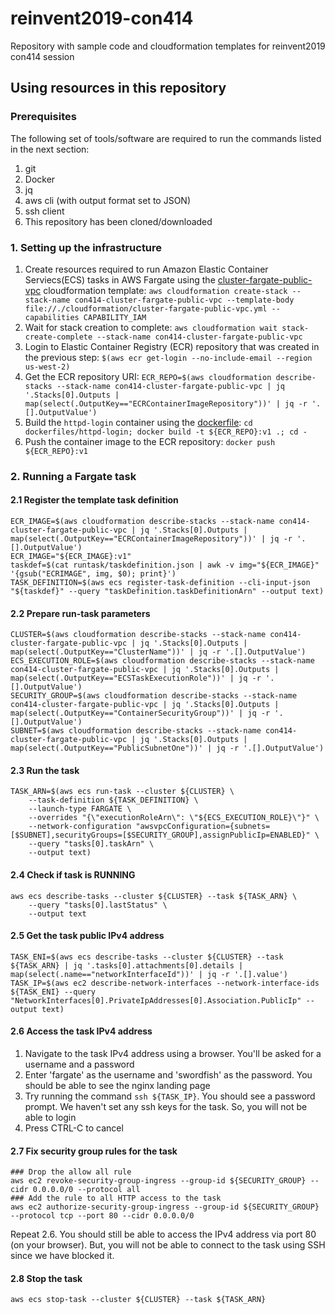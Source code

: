 # reinvent2019-con414
Repository with sample code and cloudformation templates for reinvent2019 con414 session

## Using resources in this repository
### Prerequisites
The following set of tools/software are required to run the commands listed in the next section:
1. git
2. Docker
3. jq
4. aws cli (with output format set to JSON)
5. ssh client 
6. This repository has been cloned/downloaded

### 1. Setting up the infrastructure
1. Create resources required to run Amazon Elastic Container Serviecs(ECS) tasks in AWS Fargate using the [cluster-fargate-public-vpc](cloudformation/cluster-fargate-public-vpc.yml) cloudformation template: `aws cloudformation create-stack --stack-name con414-cluster-fargate-public-vpc --template-body file://./cloudformation/cluster-fargate-public-vpc.yml --capabilities CAPABILITY_IAM`
2. Wait for stack creation to complete: `aws cloudformation wait stack-create-complete --stack-name con414-cluster-fargate-public-vpc`
3. Login to Elastic Container Registry (ECR) repository that was created in the previous step: `$(aws ecr get-login --no-include-email --region us-west-2)`
4. Get the ECR repository URI: `ECR_REPO=$(aws cloudformation describe-stacks --stack-name con414-cluster-fargate-public-vpc | jq '.Stacks[0].Outputs | map(select(.OutputKey=="ECRContainerImageRepository"))' | jq -r '.[].OutputValue')`
5. Build the `httpd-login` container using the [dockerfile](dockerfiles/httpd-login/Dockerfile): `cd dockerfiles/httpd-login; docker build -t ${ECR_REPO}:v1 .; cd -`
6. Push the container image to the ECR repository: `docker push ${ECR_REPO}:v1`

### 2. Running a Fargate task
#### 2.1 Register the template task definition
```
ECR_IMAGE=$(aws cloudformation describe-stacks --stack-name con414-cluster-fargate-public-vpc | jq '.Stacks[0].Outputs | map(select(.OutputKey=="ECRContainerImageRepository"))' | jq -r '.[].OutputValue')
ECR_IMAGE="${ECR_IMAGE}:v1"
taskdef=$(cat runtask/taskdefinition.json | awk -v img="${ECR_IMAGE}" '{gsub("ECRIMAGE", img, $0); print}')
TASK_DEFINITION=$(aws ecs register-task-definition --cli-input-json "${taskdef}" --query "taskDefinition.taskDefinitionArn" --output text)
```
#### 2.2 Prepare run-task parameters
```
CLUSTER=$(aws cloudformation describe-stacks --stack-name con414-cluster-fargate-public-vpc | jq '.Stacks[0].Outputs | map(select(.OutputKey=="ClusterName"))' | jq -r '.[].OutputValue')
ECS_EXECUTION_ROLE=$(aws cloudformation describe-stacks --stack-name con414-cluster-fargate-public-vpc | jq '.Stacks[0].Outputs | map(select(.OutputKey=="ECSTaskExecutionRole"))' | jq -r '.[].OutputValue')
SECURITY_GROUP=$(aws cloudformation describe-stacks --stack-name con414-cluster-fargate-public-vpc | jq '.Stacks[0].Outputs | map(select(.OutputKey=="ContainerSecurityGroup"))' | jq -r '.[].OutputValue')
SUBNET=$(aws cloudformation describe-stacks --stack-name con414-cluster-fargate-public-vpc | jq '.Stacks[0].Outputs | map(select(.OutputKey=="PublicSubnetOne"))' | jq -r '.[].OutputValue')
```
#### 2.3 Run the task
```
TASK_ARN=$(aws ecs run-task --cluster ${CLUSTER} \
	--task-definition ${TASK_DEFINITION} \
	--launch-type FARGATE \
	--overrides "{\"executionRoleArn\": \"${ECS_EXECUTION_ROLE}\"}" \
	--network-configuration "awsvpcConfiguration={subnets=[$SUBNET],securityGroups=[$SECURITY_GROUP],assignPublicIp=ENABLED}" \
	--query "tasks[0].taskArn" \
	--output text)
```
#### 2.4 Check if task is RUNNING
```
aws ecs describe-tasks --cluster ${CLUSTER} --task ${TASK_ARN} \
	--query "tasks[0].lastStatus" \
	--output text
```
#### 2.5 Get the task public IPv4 address
```
TASK_ENI=$(aws ecs describe-tasks --cluster ${CLUSTER} --task ${TASK_ARN} | jq '.tasks[0].attachments[0].details | map(select(.name=="networkInterfaceId"))' | jq -r '.[].value')
TASK_IP=$(aws ec2 describe-network-interfaces --network-interface-ids ${TASK_ENI} --query "NetworkInterfaces[0].PrivateIpAddresses[0].Association.PublicIp" --output text)
```

#### 2.6 Access the task IPv4 address
1. Navigate to the task IPv4 address using a browser. You'll be asked for a username and a password
2. Enter 'fargate' as the username and 'swordfish' as the password. You should be able to see the nginx landing page
3. Try running the command `ssh ${TASK_IP}`. You should see a password prompt. We haven't set any ssh keys for the task. So, you will not be able to login
4. Press CTRL-C to cancel

#### 2.7 Fix security group rules for the task
```
### Drop the allow all rule
aws ec2 revoke-security-group-ingress --group-id ${SECURITY_GROUP} --cidr 0.0.0.0/0 --protocol all
### Add the rule to all HTTP access to the task
aws ec2 authorize-security-group-ingress --group-id ${SECURITY_GROUP} --protocol tcp --port 80 --cidr 0.0.0.0/0
```
Repeat 2.6. You should still be able to access the IPv4 address via port 80 (on your browser). But, you will not be able to connect to the task using SSH since we have blocked it.

#### 2.8 Stop the task
```
aws ecs stop-task --cluster ${CLUSTER} --task ${TASK_ARN}
```
